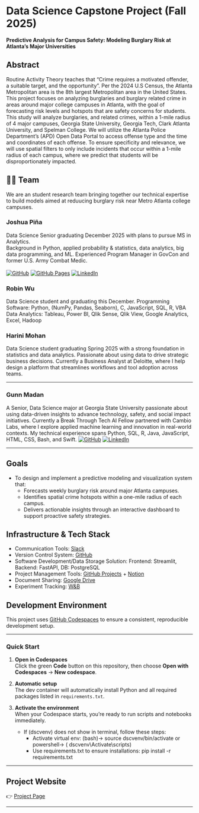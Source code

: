 # Data Science Capstone Project (Fall 2025)

**Predictive Analysis for Campus Safety: Modeling Burglary Risk at Atlanta’s Major Universities**

## Abstract 

Routine Activity Theory teaches that “Crime requires a motivated offender, a suitable target, and the opportunity”. Per the 2024 U.S Census, the Atlanta Metropolitan area is the 8th largest Metropolitan area in the United States. This project focuses on analyzing burglaries and burglary related crime in areas around major college campuses in Atlanta, with the goal of forecasting risk levels and hotspots that are safety concerns for students. This study will analyze burglaries, and related crimes, within a 1-mile radius of 4 major campuses, Georgia State University, Georgia Tech, Clark Atlanta University, and Spelman College.  We will utilize the Atlanta Police Department’s (APD) Open Data Portal to access offense type and the time and coordinates of each offense. To ensure specificity and relevance, we will use spatial filters to only include
incidents that occur within a 1-mile radius of each campus, where we predict that students will be disproportionately impacted.


## 🧑‍🚀 Team

We are an student research team bringing together our technical expertise to build models aimed at reduucing burglary risk near Metro Atlanta college campuses.

### Joshua Piña

Data Science Senior graduating December 2025 with plans to pursue MS in Analytics.  
Background in Python, applied probability & statistics, data analytics, big data programming, and ML.
Experienced Program Manager in GovCon and former U.S. Army Combat Medic.<br><br>
[![GitHub](https://img.shields.io/badge/GitHub-181717?logo=github&logoColor=white)](https://www.github.com/joshuadpina)
[![GitHub Pages](https://img.shields.io/badge/Josh's-Portfolio-blue)](https://joshuapina.github.io/)
[![LinkedIn](https://img.shields.io/badge/LinkedIn-0077B5?logo=linkedin&logoColor=white)](https://www.linkedin.com/in/joshuadpina/)





### Robin Wu

Data Science student and graduating this December.
Programming Software: Python, (NumPy, Pandas, Seaborn), C, JavaScript, SQL, R, VBA
Data Analytics: Tableau, Power BI, Qlik Sense, Qlik View, Google Analytics, Excel, Hadoop


### Harini Mohan

Data Science student graduating Spring 2025 with a strong foundation in statistics and data analytics. 
Passionate about using data to drive strategic business decisions.
Currently a Business Analyst at Deloitte, where I help design a platform that streamlines workflows and tool adoption across teams. 

---

### Gunn Madan

A Senior, Data Science major at Georgia State University passionate about using data-driven insights to advance technology, safety, and social impact initiatives. Currently a Break Through Tech AI Fellow partnered with Cambio Labs, where I explore applied machine learning and innovation in real-world contexts. My technical experience spans Python, SQL, R, Java, JavaScript, HTML, CSS, Bash, and Swift.
[![GitHub](https://img.shields.io/badge/GitHub-black?logo=github&logoColor=white)](https://github.com/gunnmadan)
[![LinkedIn](https://img.shields.io/badge/LinkedIn-blue?logo=linkedin&logoColor=white)](https://www.linkedin.com/in/gunnmadan)


---

## Goals

- To design and implement a predictive modeling and visualization system that:
   - Forecasts weekly burglary risk around major Atlanta campuses.
   - Identifies spatial crime hotspots within a one-mile radius of each campus.
   - Delivers actionable insights through an interactive dashboard to support proactive safety strategies.


## Infrastructure & Tech Stack
- Communication Tools: [Slack](https://join.slack.com/t/gsudatascienc-2cp1426/shared_invite/zt-3e29bsar7-I0lsBoRp1i8J1o6TkleC3w)
- Version Control System: [GitHub](https://github.com/gsu-ds/campus-burglary-risk-prediction)
- Software Development/Data Storage Solution: Frontend: Streamlit, Backend: FastAPI, DB: PostgreSQL
- Project Management Tools: [GitHub Projects](https://github.com/orgs/gsu-ds/projects/1) + [Notion](https://www.notion.so/Quick-Links-and-Overview-Capstone-2025-Burglary-Risk-Prediction-27f054e466be80b18b73ec862545c5ed?source=copy_link)
- Document Sharing: [Google Drive](https://drive.google.com/drive/folders/1dYm1BG9t2Ah-jAVDn6VQCJ11P3_9P-fS?usp=drive_link)
- Experiment Tracking: [W&B](https://wandb.ai/joshuadariuspina)

##  Development Environment

This project uses [GitHub Codespaces](https://github.com/features/codespaces) to ensure a consistent, reproducible development setup.

--- 

### Quick Start

1. **Open in Codespaces**  
   Click the green **Code** button on this repository, then choose **Open with Codespaces** → **New codespace**.

2. **Automatic setup**  
   The dev container will automatically install Python and all required packages listed in `requirements.txt`.

3. **Activate the environment**  
   When your Codespace starts, you’re ready to run scripts and notebooks immediately.
   - If (dscvenv) does not show in terminal, follow these steps:
      - Activate virtual env: (bash)-> source dscvenv/bin/activate or powershell-> ( dscvenv\Activate\scripts)
      - Use requirements.txt to ensure installations: pip install -r requirements.txt

---

## Project Website

👉 [Project Page](https://gsu-ds.github.io/campus-burglary-risk-prediction/)

---
